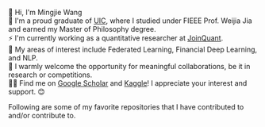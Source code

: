 👋 Hi, I'm Mingjie Wang  
💞️ I'm a proud graduate of [UIC](https://www.uic.edu.cn/), where I studied under FIEEE Prof. Weijia Jia and earned my Master of Philosophy degree.  
⚡ I'm currently working as a quantitative researcher at [JoinQuant](https://www.joinquant.com/view/algorithm/fundraising).  
👀 My areas of interest include Federated Learning, Financial Deep Learning, and NLP.  
👯 I warmly welcome the opportunity for meaningful collaborations, be it in research or competitions.  
👩‍💻 Find me on [Google Scholar](https://scholar.google.com.hk/citations?user=CiADs9sAAAAJ&hl=zh-CN) and [Kaggle](https://www.kaggle.com/xiaowangiiiii)! I appreciate your interest and support. 😊 



<!---
MingjieWang0606/MingjieWang0606 is a ✨ special ✨ repository because its `README.md` (this file) appears on your GitHub profile.
You can click the Preview link to take a look at your changes.
--->
Following are some of my favorite repositories that I have contributed to and/or contribute to.

